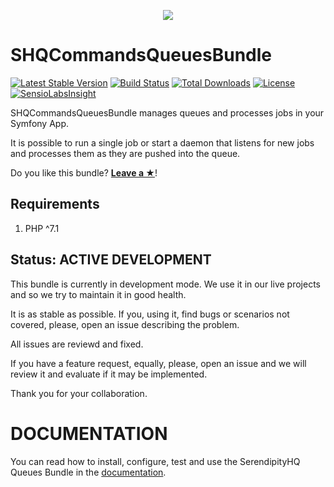 <p align="center">
    <a href="http://www.serendipityhq.com" target="_blank">
        <img src="http://www.serendipityhq.com/assets/open-source-projects/Logo-SerendipityHQ-Icon-Text-Purple.png">
    </a>
</p>

SHQCommandsQueuesBundle
=======================

[![Latest Stable Version](https://poser.pugx.org/serendipity_hq/commands-queues-bundle/v/stable)](https://packagist.org/packages/serendipity_hq/commands-queues-bundle)
[![Build Status](https://travis-ci.org/Aerendir/bundle-commands_queues.svg?branch=master)](https://travis-ci.org/Aerendir/bundle-commands-queues)
[![Total Downloads](https://poser.pugx.org/serendipity_hq/commands-queues-bundle/downloads)](https://packagist.org/packages/serendipity_hq/commands-queues-bundle)
[![License](https://poser.pugx.org/serendipity_hq/commands-queues-bundle/license)](https://packagist.org/packages/serendipity_hq/commands-queues-bundle)
[![SensioLabsInsight](https://insight.sensiolabs.com/projects/2a1bcd2f-f241-4969-96e4-10ead299d57b/mini.png)](https://insight.sensiolabs.com/projects/2a1bcd2f-f241-4969-96e4-10ead299d57b)

SHQCommandsQueuesBundle manages queues and processes jobs in your Symfony App.

It is possible to run a single job or start a daemon that listens for new jobs and processes them as they are pushed into the queue.

Do you like this bundle? [**Leave a &#9733;**](#js-repo-pjax-container)!

Requirements
------------

1. PHP ^7.1

Status: ACTIVE DEVELOPMENT
--------------------------

This bundle is currently in development mode. We use it in our live projects and so we try to maintain it in good health.

It is as stable as possible. If you, using it, find bugs or scenarios not covered, please, open an issue describing the problem.

All issues are reviewd and fixed.

If you have a feature request, equally, please, open an issue and we will review it and evaluate if it may be implemented.

Thank you for your collaboration.

DOCUMENTATION
=============

You can read how to install, configure, test and use the SerendipityHQ Queues Bundle in the [documentation](docs/00-Index.md).
